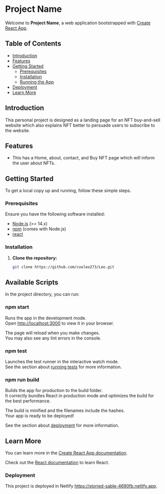 # Project Name

Welcome to **Project Name**, a web application bootstrapped with [Create React App](https://github.com/facebook/create-react-app).

## Table of Contents

- [Introduction](#introduction)
- [Features](#features)
- [Getting Started](#getting-started)
  - [Prerequisites](#prerequisites)
  - [Installation](#installation)
  - [Running the App](#running-the-app)
- [Deployment](#deployment)
- [Learn More](#learn-more)


## Introduction

This personal project is designed as a landing page for an NFT buy-and-sell website which also explains NFT better to persuade users to subscribe to the website.

## Features

- This has a Home, about, contact, and Buy NFT page which will inform the user about NFTs.
  

## Getting Started

To get a local copy up and running, follow these simple steps.

### Prerequisites

Ensure you have the following software installed:

- [Node.js](https://nodejs.org/) (>= 14.x)
- [npm](https://www.npmjs.com/) (comes with Node.js)
- [react](https://react.dev/)

### Installation

1. **Clone the repository:**
   ```bash
   git clone https://github.com/cooleo273/Leo.git
## Available Scripts

In the project directory, you can run:

### npm start

Runs the app in the development mode.\
Open [http://localhost:3000](http://localhost:3000) to view it in your browser.

The page will reload when you make changes.\
You may also see any lint errors in the console.

### npm test

Launches the test runner in the interactive watch mode.\
See the section about [running tests](https://facebook.github.io/create-react-app/docs/running-tests) for more information.

### npm run build

Builds the app for production to the build folder.\
It correctly bundles React in production mode and optimizes the build for the best performance.

The build is minified and the filenames include the hashes.\
Your app is ready to be deployed!

See the section about [deployment](https://facebook.github.io/create-react-app/docs/deployment) for more information.

## Learn More

You can learn more in the [Create React App documentation](https://facebook.github.io/create-react-app/docs/getting-started).

Check out the [React documentation](https://reactjs.org/) to learn React.

### Deployment

This project is deployed in Netlify https://storied-sable-4690fb.netlify.app. 

